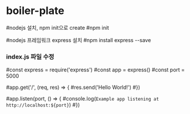 # boiler-plate

#nodejs 설치, npm init으로 create
#npm init

#nodejs 프레임워크 express 설치
#npm install express --save

### index.js 파일 수정
#const express = require('express')
#const app = express()
#const port = 5000

#app.get('/', (req, res) => {
#res.send('Hello World!')
#})

#app.listen(port, () => {
#console.log(`Example app listening at http://localhost:${port}`)
#})
